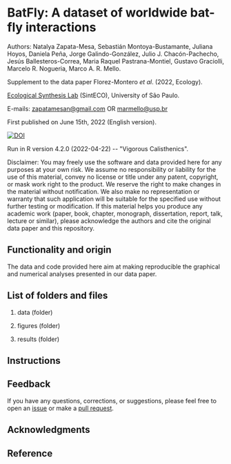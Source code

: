 # BatFly: A dataset of worldwide bat-fly interactions

Authors: Natalya Zapata-Mesa, Sebastián Montoya-Bustamante, Juliana Hoyos, Daniela Peña, Jorge Galindo-González, Julio J. Chacón-Pachecho, Jesús Ballesteros-Correa, Maria Raquel Pastrana-Montiel, Gustavo Graciolli, Marcelo R. Nogueria, Marco A. R. Mello.

Supplement to the data paper Florez-Montero *et al*. (2022, Ecology).

[Ecological Synthesis Lab](https://marcomellolab.wordpress.com) (SintECO), University of São Paulo.

E-mails: zapatamesan@gmail.com OR marmello@usp.br

First published on June 15th, 2022 (English version).

[![DOI](https://zenodo.org/badge/DOI/10.5281/zenodo.4894176.svg)](https://doi.org/10.5281/zenodo.4894176)

Run in R version 4.2.0 (2022-04-22) -- "Vigorous Calisthenics".

Disclaimer: You may freely use the software and data provided here for any purposes at your own risk. We assume no responsibility or liability for the use of this material, convey no license or title under any patent, copyright, or mask work right to the product. We reserve the right to make changes in the material without notification. We also make no representation or warranty that such application will be suitable for the specified use without further testing or modification. If this material helps you produce any academic work (paper, book, chapter, monograph, dissertation, report, talk, lecture or similar), please acknowledge the authors and cite the original data paper and this repository.

## Functionality and origin

The data and code provided here aim at making reproducible the graphical and numerical analyses presented in our data paper.

## List of folders and files

1.  data (folder)


2.  figures (folder)


3.  results (folder)


## Instructions


## Feedback

If you have any questions, corrections, or suggestions, please feel free to open an [issue](https://github.com/NatalyaZapata/BatFly-A-dataset-of-worldwide-bat-fly-interactions/issues) or make a [pull request](https://github.com/NatalyaZapata/BatFly-A-dataset-of-worldwide-bat-fly-interactions/pulls).

## Acknowledgments


## Reference

